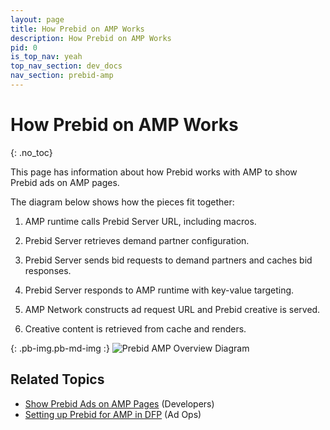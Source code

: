 ```yaml
---
layout: page
title: How Prebid on AMP Works
description: How Prebid on AMP Works
pid: 0
is_top_nav: yeah
top_nav_section: dev_docs
nav_section: prebid-amp
---
```


<div class="bs-docs-section" markdown="1">

# How Prebid on AMP Works
{: .no_toc}

This page has information about how Prebid works with AMP to show Prebid ads on AMP pages.

The diagram below shows how the pieces fit together:

1. AMP runtime calls Prebid Server URL, including macros.

2. Prebid Server retrieves demand partner configuration.

3. Prebid Server sends bid requests to demand partners and caches bid responses.

4. Prebid Server responds to AMP runtime with key-value targeting.

5. AMP Network constructs ad request URL and Prebid creative is served.

6. Creative content is retrieved from cache and renders.

{: .pb-img.pb-md-img :}
![Prebid AMP Overview Diagram]({{site.github.url}}/assets/images/dev-docs/amp-rtc.png)

## Related Topics

+ [Show Prebid Ads on AMP Pages]({{site.github.url}}/dev-docs/show-prebid-ads-on-amp-pages.html) (Developers)
+ [Setting up Prebid for AMP in DFP]({{site.github.url}}/adops/setting-up-prebid-for-amp-in-dfp.html) (Ad Ops)

</div>

<!-- Reference Links -->

[PBS]: {{site.baseurl}}/dev-docs/get-started-with-prebid-server.html
[RTC-Overview]: https://github.com/ampproject/amphtml/blob/master/extensions/amp-a4a/rtc-documentation.md
